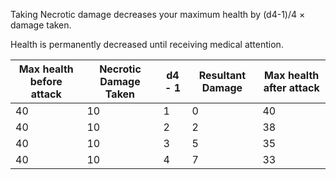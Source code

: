 Taking Necrotic damage decreases your maximum health by (d4-1)/4 $\times$ damage taken.

Health is permanently decreased until receiving medical attention.

| Max health before attack | Necrotic Damage Taken | d4 - 1 | Resultant Damage | Max health after attack |
| --- | --- | --- | --- | --- |
| 40 | 10 | 1 | 0 | 40 |
| 40 | 10 | 2 | 2 | 38 |
| 40 | 10 | 3 | 5 | 35 |
| 40 | 10 | 4 | 7 | 33 |
